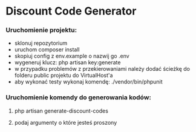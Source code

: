
# Discount Code Generator

### Uruchomienie projektu:

- sklonuj repozytorium
- uruchom composer install
- skopiuj config z env.example o nazwij go .env
- wygeneruj klucz: php artisan key:generate
- w przypadku problemów z przekierowaniami należy dodać ścieżkę do folderu public projektu do VirtualHost'a
- aby wykonać testy wykonaj komendę:  ./vendor/bin/phpunit

### Uruchomienie komendy do generowania kodów:

1. php artisan generate-discount-codes

2. podaj argumenty o które jesteś proszony
